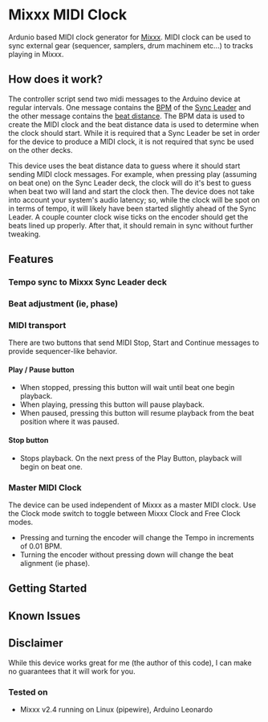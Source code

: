 # Mixxx MIDI Clock
Ardunio based MIDI clock generator for [Mixxx](https://mixxx.org/). MIDI clock
can be used to sync external gear (sequencer, samplers, drum machinem etc...) to
tracks playing in Mixxx.

## How does it work?
The controller script send two midi messages to the Arduino device at regular
intervals. One message contains the [BPM](https://manual.mixxx.org/2.4/en/chapters/appendix/mixxx_controls#control-[ChannelN]-bpm)
of the [Sync Leader](https://manual.mixxx.org/2.4/de/chapters/djing_with_mixxx#sync-lock-with-dynamic-tempo)
and the other message contains the 
[beat distance](https://manual.mixxx.org/2.4/en/chapters/appendix/mixxx_controls#control-[ChannelN]-beat_distance). 
The BPM data is used to create
the MIDI clock and the beat distance data is used to determine when the clock
should start. While it is required that a Sync Leader be set in order for the
device to produce a MIDI clock, it is not required that sync be used on the
other decks.

This device uses the beat distance data to guess where it should start sending
MIDI clock messages. For example, when pressing play (assuming on beat one) on
the Sync Leader deck, the clock will do it's best to guess when beat two will
land and start the clock then. The device does not take into account your
system's audio latency; so, while the clock will be spot on in terms of tempo,
it will likely have been started slightly ahead of the Sync Leader. A couple
counter clock wise ticks on the encoder should get the beats lined up properly.
After that, it should remain in sync without further tweaking.

## Features
### Tempo sync to Mixxx Sync Leader deck
### Beat adjustment (ie, phase)
### MIDI transport
There are two buttons that send MIDI Stop, Start and Continue messages to provide sequencer-like behavior.
#### Play / Pause button
- When stopped, pressing this button will wait until beat one begin playback.
- When playing, pressing this button will pause playback.
- When paused, pressing this button will resume playback from the beat position where it was paused.
#### Stop button
- Stops playback. On the next press of the Play Button, playback will begin on beat one.
### Master MIDI Clock
The device can be used independent of Mixxx as a master MIDI clock. Use the Clock mode switch to toggle between Mixxx Clock and Free Clock modes.
- Pressing and turning the encoder will change the Tempo in increments of 0.01 BPM.
- Turning the encoder without pressing down will change the beat alignment (ie phase).
## Getting Started
## Known Issues
## Disclaimer
While this device works great for me (the author of this code), I can make no
guarantees that it will work for you.

### Tested on
- Mixxx v2.4 running on Linux (pipewire), Arduino Leonardo
